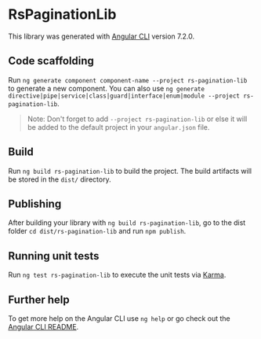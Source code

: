 # RsPaginationLib

This library was generated with [Angular CLI](https://github.com/angular/angular-cli) version 7.2.0.

## Code scaffolding

Run `ng generate component component-name --project rs-pagination-lib` to generate a new component. You can also use `ng generate directive|pipe|service|class|guard|interface|enum|module --project rs-pagination-lib`.
> Note: Don't forget to add `--project rs-pagination-lib` or else it will be added to the default project in your `angular.json` file. 

## Build

Run `ng build rs-pagination-lib` to build the project. The build artifacts will be stored in the `dist/` directory.

## Publishing

After building your library with `ng build rs-pagination-lib`, go to the dist folder `cd dist/rs-pagination-lib` and run `npm publish`.

## Running unit tests

Run `ng test rs-pagination-lib` to execute the unit tests via [Karma](https://karma-runner.github.io).

## Further help

To get more help on the Angular CLI use `ng help` or go check out the [Angular CLI README](https://github.com/angular/angular-cli/blob/master/README.md).
